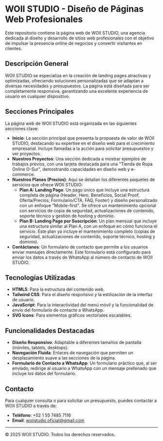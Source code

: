 # WOII STUDIO - Diseño de Páginas Web Profesionales

Este repositorio contiene la página web de WOII STUDIO, una agencia dedicada al diseño y desarrollo de sitios web profesionales con el objetivo de impulsar la presencia online de negocios y convertir visitantes en clientes.

## Descripción General

WOII STUDIO se especializa en la creación de landing pages atractivas y optimizadas, ofreciendo soluciones personalizadas que se adaptan a diversas necesidades y presupuestos. La página está diseñada para ser completamente responsiva, garantizando una excelente experiencia de usuario en cualquier dispositivo.

## Secciones Principales

La página web de WOII STUDIO está organizada en las siguientes secciones clave:

* **Inicio**: La sección principal que presenta la propuesta de valor de WOII STUDIO, destacando su expertise en el diseño web para el crecimiento empresarial. Incluye llamadas a la acción para solicitar presupuestos y ver proyectos.
* **Nuestros Proyectos**: Una sección dedicada a mostrar ejemplos de trabajos previos, con una tarjeta destacada para una "Tienda de Ropa Online O-Sur", demostrando capacidades en diseño web y e-commerce.
* **Nuestros Planes (Precios)**: Aquí se detallan los diferentes paquetes de servicios que ofrece WOII STUDIO:
    * **Plan A: Landing Page**: Un pago único que incluye una estructura completa de página (Header, Hero, Beneficios, Social Proof, Oferta/Precios, Formulario/CTA, FAQ, Footer) y diseño personalizado con un enfoque "Mobile-first". Se ofrece un mantenimiento opcional con servicios de copia de seguridad, actualizaciones de contenido, soporte técnico y gestión de hosting y dominio.
    * **Plan B: Landing Page por Suscripción**: Un plan mensual que incluye una estructura similar al Plan A, con un enfoque en cómo funciona el servicio. Este plan ya incluye el mantenimiento completo (copias de seguridad, actualizaciones de contenido, soporte técnico, hosting y dominio).
* **Contáctanos**: Un formulario de contacto que permite a los usuarios enviar mensajes directamente. Este formulario está configurado para enviar los datos a través de WhatsApp al número de contacto de WOII STUDIO.

## Tecnologías Utilizadas

* **HTML5**: Para la estructura del contenido web.
* **Tailwind CSS**: Para el diseño responsivo y la estilización de la interfaz de usuario.
* **JavaScript**: Para la interactividad del menú móvil y la funcionalidad de envío del formulario de contacto a WhatsApp.
* **SVG Icons**: Para elementos gráficos vectoriales escalables.

## Funcionalidades Destacadas

* **Diseño Responsivo**: Adaptable a diferentes tamaños de pantalla (móviles, tablets, desktops).
* **Navegación Fluida**: Enlaces de navegación que permiten un desplazamiento suave a las secciones de la página.
* **Formulario de Contacto a WhatsApp**: Un formulario práctico que, al ser enviado, redirige al usuario a WhatsApp con un mensaje prellenado que incluye los datos del formulario.

## Contacto

Para cualquier consulta o para solicitar un presupuesto, puedes contactar a WOII STUDIO a través de:

* **Teléfono**: +52 1 55 7485 7116
* **Email**: woiistudio.oficial@gmail.com

---

© 2025 WOII STUDIO. Todos los derechos reservados.